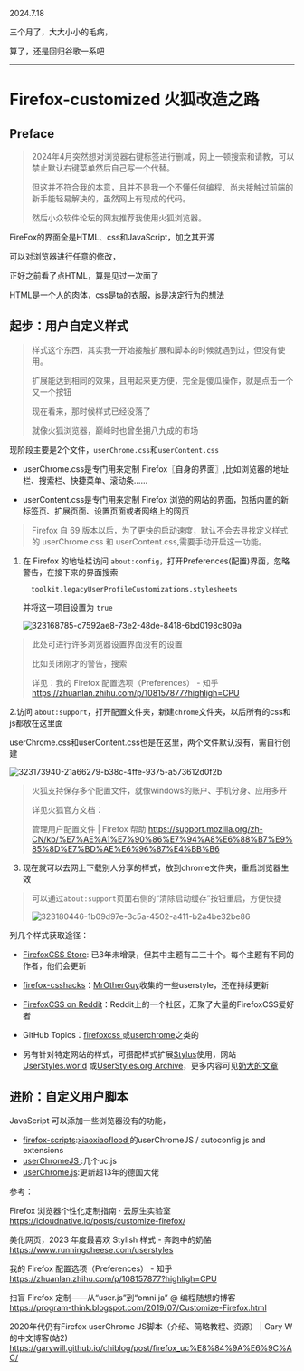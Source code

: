 2024.7.18

三个月了，大大小小的毛病，

算了，还是回归谷歌一系吧



----

# Firefox-customized 火狐改造之路
## Preface
>   2024年4月突然想对浏览器右键标签进行删减，网上一顿搜索和请教，可以禁止默认右键菜单然后自己写一个代替。
>
>   但这并不符合我的本意，且并不是我一个不懂任何编程、尚未接触过前端的新手能轻易解决的，虽然网上有现成的代码。
>
>   然后小众软件论坛的网友推荐我使用火狐浏览器。

FireFox的界面全是HTML、css和JavaScript，加之其开源

可以对浏览器进行任意的修改，

正好之前看了点HTML，算是见过一次面了

HTML是一个人的肉体，css是ta的衣服，js是决定行为的想法
## 起步：用户自定义样式
>    样式这个东西，其实我一开始接触扩展和脚本的时候就遇到过，但没有使用。
>
>   扩展能达到相同的效果，且用起来更方便，完全是傻瓜操作，就是点击一个又一个按钮
>
>   现在看来，那时候样式已经没落了
>
>   就像火狐浏览器，巅峰时也曾坐拥八九成的市场

现阶段主要是2个文件，`userChrome.css`和`userContent.css`

- userChrome.css是专门用来定制 Firefox〖自身的界面〗,比如浏览器的地址栏、搜索栏、快捷菜单、滚动条……
  
-  userContent.css是专门用来定制 Firefox 浏览的网站的界面，包括内置的新标签页、扩展页面、设置页面或者网络上的网页
   
> Firefox 自 69 版本以后，为了更快的启动速度，默认不会去寻找定义样式的 userChrome.css 和 userContent.css,需要手动开启这一功能。
1. 在 Firefox 的地址栏访问 `about:config`，打开Preferences(配置)界面，忽略警告，在接下来的界面搜索
   
         toolkit.legacyUserProfileCustomizations.stylesheets

   并将这一项目设置为 `true`

   
   ![323168785-c7592ae8-73e2-48de-8418-6bd0198c809a](https://github.com/san-ren/Firefox-customized/assets/86779955/2fa04aef-ba8f-4031-bd28-7eca3bd33e2a)

   
> 此处可进行许多浏览器设置界面没有的设置
>
> 比如关闭刚才的警告，搜索
>        
>   详见：我的 Firefox 配置选项（Preferences） - 知乎 https://zhuanlan.zhihu.com/p/108157877?highligh=CPU

2.访问 `about:support`，打开配置文件夹，新建`chrome`文件夹，以后所有的css和js都放在这里面

userChrome.css和userContent.css也是在这里，两个文件默认没有，需自行创建

  
![323173940-21a66279-b38c-4ffe-9375-a573612d0f2b](https://github.com/san-ren/Firefox-customized/assets/86779955/e0a59312-feaf-4fa6-92eb-64fec02b2906)

> 火狐支持保存多个配置文件，就像windows的账户、手机分身、应用多开
>
> 详见火狐官方文档：
>
> 管理用户配置文件 | Firefox 帮助 https://support.mozilla.org/zh-CN/kb/%E7%AE%A1%E7%90%86%E7%94%A8%E6%88%B7%E9%85%8D%E7%BD%AE%E6%96%87%E4%BB%B6

3. 现在就可以去网上下载别人分享的样式，放到chrome文件夹，重启浏览器生效


> 可以通过`about:support`页面右侧的“清除启动缓存”按钮重启，方便快捷
> 
> ![323180446-1b09d97e-3c5a-4502-a411-b2a4be32be86](https://github.com/san-ren/Firefox-customized/assets/86779955/dcd6f77c-2b09-4086-9549-3d29394e6179)

列几个样式获取途径：

- [FirefoxCSS Store](https://firefoxcss-store.github.io/): 已3年未增录，但其中主题有二三十个。每个主题有不同的作者，他们会更新
- [firefox-csshacks](https://github.com/MrOtherGuy/firefox-csshacks)：[MrOtherGuy](https://github.com/MrOtherGuy)收集的一些userstyle，还在持续更新
- [FirefoxCSS on Reddit](https://www.reddit.com/r/FirefoxCSS/?rdt=37190&onetap_auto=true&one_tap=true)：Reddit上的一个社区，汇聚了大量的FirefoxCSS爱好者

- GitHub Topics：[firefoxcss ](https://github.com/topics/firefoxcss)或[userchrome](https://github.com/topics/userchrome)之类的
- 另有针对特定网站的样式，可搭配样式扩展[Stylus](https://github.com/openstyles/stylus/)使用，网站[UserStyles.world](https://userstyles.world/explore) 或[UserStyles.org Archive](https://uso.kkx.one/)，更多内容可见[奶大的文章](https://www.runningcheese.com/userstyles)
## 进阶：自定义用户脚本
 JavaScript 可以添加一些浏览器没有的功能，

- [firefox-scripts](https://github.com/xiaoxiaoflood/firefox-scripts/tree/master):[xiaoxiaoflood ](https://github.com/xiaoxiaoflood)的userChromeJS / autoconfig.js and extensions
- [userChromeJS ](https://github.com/harv/userChromeJS):几个uc.js
- [userChrome.js](https://github.com/Endor8/userChrome.js):更新超13年的德国大佬


























参考：

Firefox 浏览器个性化定制指南 · 云原生实验室 https://icloudnative.io/posts/customize-firefox/

美化网页，2023 年度最喜欢 Stylish 样式 - 奔跑中的奶酪 https://www.runningcheese.com/userstyles

我的 Firefox 配置选项（Preferences） - 知乎 https://zhuanlan.zhihu.com/p/108157877?highligh=CPU

扫盲 Firefox 定制——从“user.js”到“omni.ja” @ 编程随想的博客
https://program-think.blogspot.com/2019/07/Customize-Firefox.html

2020年代仍有Firefox userChrome JS脚本（介绍、简略教程、资源） | Gary W 的中文博客(站2)
https://garywill.github.io/chiblog/post/firefox_uc%E8%84%9A%E6%9C%AC/

























